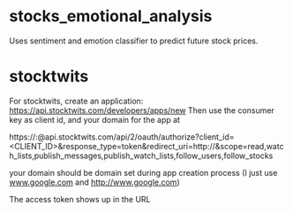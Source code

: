 # stocks_emotional_analysis
Uses sentiment and emotion classifier to predict future stock prices.


# stocktwits

For stocktwits, create an application:
https://api.stocktwits.com/developers/apps/new
Then use the consumer key as client id, and your domain for the app at

https://<USER>:<PASSWORD>@api.stocktwits.com/api/2/oauth/authorize?client_id=<CLIENT_ID>&response_type=token&redirect_uri=http://<YOUR DOMAIN>&scope=read,watch_lists,publish_messages,publish_watch_lists,follow_users,follow_stocks

your domain should be domain set during app creation process (I just use www.google.com and http://www.google.com)

The access token shows up in the URL
